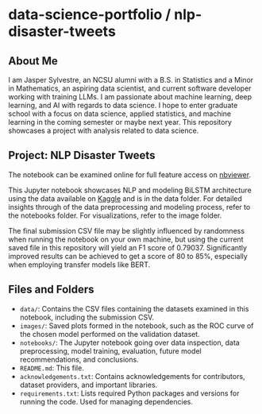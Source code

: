 # data-science-portfolio / nlp-disaster-tweets

## About Me

I am Jasper Sylvestre, an NCSU alumni with a B.S. in Statistics and a Minor in Mathematics, an aspiring data scientist, and current software developer working with training LLMs. I am passionate about machine learning, deep learning, and AI with regards to data science. I hope to enter graduate school with a focus on data science, applied statistics, and machine learning in the coming semester or maybe next year. This repository showcases a project with analysis related to data science.

## Project: NLP Disaster Tweets

The notebook can be examined online for full feature access on [nbviewer](https://nbviewer.org/github/JasperSylvestre/data-science-portfolio/blob/main/nlp-disaster-tweets/notebooks/nlp-disaster-tweets-notebook.ipynb).

This Jupyter notebook showcases NLP and modeling BiLSTM architecture using the data available on [Kaggle](https://www.kaggle.com/competitions/nlp-getting-started/data) and is in the data folder. For detailed insights through of the data preprocessing and modeling process, refer to the notebooks folder. For visualizations, refer to the image folder.

The final submission CSV file may be slightly influenced by randomness when running the notebook on your own machine, but using  the current saved file in this repository will yield an F1 score of 0.79037. Significantly improved results can be achieved to get a score of 80 to 85%, especially when employing transfer models like BERT.

## Files and Folders

* `data/`: Contains the CSV files containing the datasets examined in this notebook, including the submission CSV.
* `images/`: Saved plots formed in the notebook, such as the ROC curve of the chosen model performed on the validation dataset.
* `notebooks/`: The Jupyter notebook going over data inspection, data preprocessing, model training, evaluation, future model recommendations, and conclusions.
* `README.md`: This file.
* `acknowledgements.txt`: Contains acknowledgements for contributors, dataset providers, and important libraries.
* `requirements.txt`: Lists required Python packages and versions for running the code. Used for managing dependencies.
